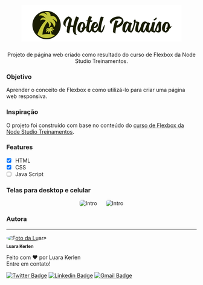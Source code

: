 <h1 align="center">
  <img alt="Logo Hotel Paraíso" title="Hotel Paraíso" src="./img/logo.png" />
</h1>

<p align="center"> Projeto de página web criado como resultado do curso de Flexbox da Node Studio Treinamentos. </p>

<h3 id="objetivo">Objetivo</h3>
Aprender o conceito de Flexbox e como utilizá-lo para criar uma página web responsiva.

<h3 id="inspiracao">Inspiração</h3>
O projeto foi construído com base no conteúdo do <a target="_blank" href="https://www.nodestudio.com.br/curso/curso-de-flexbox"> curso de Flexbox da Node Studio Treinamentos</a>.

### Features

- [x] HTML
- [x] CSS
- [ ] Java Script

<h3 id="objetivo">Telas para desktop e celular</h3>
<p align="center">
  <img style="border-radius: 5px" height="300" src="./gifs/desktop.gif" alt="Intro">
  &nbsp;&nbsp;&nbsp;&nbsp;
  <img style="border-radius: 5px" height="300" src="./gifs/celular.gif" alt="Intro">
</p>

### Autora
---

<a href="https://www.linkedin.com/in/luarakerlen/">
 <img title="Luara Kerlen" style="border-radius: 50%;" src="https://media-exp1.licdn.com/dms/image/C4E03AQGS1uYwIh8sPQ/profile-displayphoto-shrink_200_200/0/1517236388384?e=1613606400&v=beta&t=CDWXZHUBDwCQJ_2S8l5hfBRs_pbXtXQmacwsFLBcqpg" width="100px;" alt="Foto da Luara"/>
 <br />
 <sub><b>Luara Kerlen</b></sub></a> <a href="https://www.linkedin.com/in/luarakerlen/" title="Luara Kerlen"></a>


Feito com ❤️ por Luara Kerlen
<br>Entre em contato!

[![Twitter Badge](https://img.shields.io/twitter/url?label=%40luarakerlen&style=social&url=https%3A%2F%2Ftwitter.com%2Fluarakerlen)](https://twitter.com/luarakerlen)
[![Linkedin Badge](https://img.shields.io/badge/-Luara%20Kerlen-blue?style=flat-square&logo=Linkedin&logoColor=white&link=https://www.linkedin.com/in/luarakerlen/)](https://www.linkedin.com/in/luarakerlen/) 
[![Gmail Badge](https://img.shields.io/badge/-luarakerlen12@gmail.com-c14438?style=flat-square&logo=Gmail&logoColor=white&link=mailto:luarakerlen12@gmail.com)](mailto:luarakerlen12@gmail.com)
